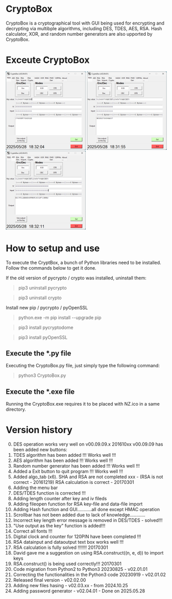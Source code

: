 # CryptoBox 
CryptoBox is a cryptographical tool with GUI being used for encrypting and decrypting via multibple algorithms, including DES, TDES, AES, RSA. 
Hash calculator, XOR, and random number generators are also upported by CryptoBox.

# Exceute CryptoBox
<img src="https://github.com/xnigel/CryptoBox_Python3/blob/main/GUI_demo_1_DES.png" width =250> <img src="https://github.com/xnigel/CryptoBox_Python3/blob/main/GUI_demo_2_TDES.png" width =250> <img src="https://github.com/xnigel/CryptoBox_Python3/blob/main/GUI_demo_3_AES.png" width =250>

# How to setup and use
To execute the CryptBox, a bunch of Python libraries need to be installed. Follow the commands below to get it done.

If the old version of pycrypto / crypto was installed, uninstall them:
>pip3 uninstall pycrypto

>pip3 uninstall crypto

Install new pip / pycrypto / pyOpenSSL
>python.exe -m pip install --upgrade pip

>pip3 install pycryptodome

>pip3 install pyOpenSSL

## Execute the *.py file
Executing the CryptoBox.py file, just simply type the following command:
>python3 CryptoBox.py

## Execute the *.exe file
Running the CryptoBox.exe requires it to be placed with NZ.ico in a same directory.

# Version history
00. DES operation works very well on v00.09.09.x 201610xx
    v00.09.09 has been added new buttons:
01. TDES algorithm has been added !!! Works well !!!
02. AES  algorithm has been added !!! Works well !!!
03. Random number generator has been added !!! Works well !!!
04. Added a Exit button to quit program !!! Works well !!!
05. Added algo_tab (x6). SHA and RSA are not completed xxx - (RSA is not correct - 20161219)
    RSA calculation is correct - 20170301
06. Adding the menu bar
07. DES/TDES function is corrected !!!
08. Adding length counter after key and iv fileds
09. Adding fileopen function for RSA key-file and data-file import
10. Adding Hash function and GUI...........all done except HMAC operation
11. Scrollbar has not been added due to lack of knowledge............
12. Incorrect key length error message is removed in DES/TDES - solved!!!
13. "Use output as the key" function is added!!!
14. Correct all fonts !!!
15. Digital clock and counter for 120PIN have been completed !!!
16. RSA datainput and dataoutput text box works well !!!
17. RSA calculation is fully solved !!!!!!! 20170301
18. David gave me a suggestion on using RSA.construct((n, e, d)) to import keys
19. RSA.construct() is being used correctly!!! 20170301
20. Code migration from Python2 to Python3 20230825 - v02.01.01
21. Correcting the functionalities in the Python3 code 20230919 - v02.01.02
22. Released final version - v02.02.00
23. Adding new files hasing - v02.03.xx - from 2024.10.25
24. Adding password generator - v02.04.01 - Done on 2025.05.28